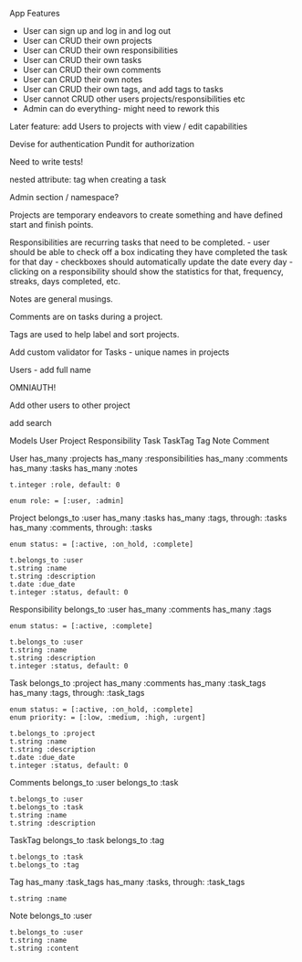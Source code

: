App Features
  - User can sign up and log in and log out
  - User can CRUD their own projects
  - User can CRUD their own responsibilities
  - User can CRUD their own tasks
  - User can CRUD their own comments
  - User can CRUD their own notes
  - User can CRUD their own tags, and add tags to tasks
  - User cannot CRUD other users projects/responsibilities etc
  - Admin can do everything- might need to rework this


  Later feature: add Users to projects with view / edit capabilities

  Devise for authentication
  Pundit for authorization


  Need to write tests!

  nested attribute: tag when creating a task

  Admin section / namespace?

  Projects are temporary endeavors to create something and have defined start and finish points.

  Responsibilities are recurring tasks that need to be completed.
    - user should be able to check off a box indicating they have completed the task for that day
    - checkboxes should automatically update the date every day
    - clicking on a responsibility should show the statistics for that, frequency, streaks, days completed, etc.

  Notes are general musings.

  Comments are on tasks during a project. 

  Tags are used to help label and sort projects. 

  Add custom validator for Tasks - unique names in projects

  Users
    - add full name

  OMNIAUTH!

  Add other users to other project

  add search 

Models
  User
  Project
  Responsibility
  Task
  TaskTag
  Tag
  Note
  Comment

  User
    has_many :projects
    has_many :responsibilities
    has_many :comments
    has_many :tasks
    has_many :notes

    t.integer :role, default: 0

    enum role: = [:user, :admin]



  Project
    belongs_to :user
    has_many :tasks
    has_many :tags, through: :tasks
    has_many :comments, through: :tasks

    enum status: = [:active, :on_hold, :complete]

    t.belongs_to :user
    t.string :name
    t.string :description
    t.date :due_date
    t.integer :status, default: 0


  Responsibility
    belongs_to :user
    has_many :comments
    has_many :tags

    enum status: = [:active, :complete]

    t.belongs_to :user
    t.string :name
    t.string :description
    t.integer :status, default: 0

  Task
    belongs_to :project
    has_many :comments
    has_many :task_tags
    has_many :tags, through: :task_tags

    enum status: = [:active, :on_hold, :complete]
    enum priority: = [:low, :medium, :high, :urgent]

    t.belongs_to :project
    t.string :name
    t.string :description
    t.date :due_date
    t.integer :status, default: 0

  Comments
    belongs_to :user
    belongs_to :task

    t.belongs_to :user
    t.belongs_to :task
    t.string :name
    t.string :description

  TaskTag
    belongs_to :task
    belongs_to :tag

    t.belongs_to :task
    t.belongs_to :tag

  Tag
    has_many :task_tags
    has_many :tasks, through: :task_tags

    t.string :name

  Note
    belongs_to :user

    t.belongs_to :user
    t.string :name
    t.string :content



